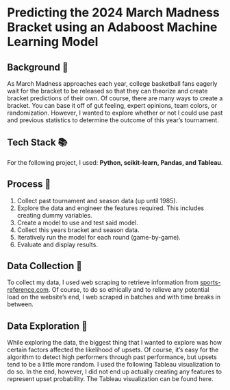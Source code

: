 # Predicting the 2024 March Madness Bracket using an Adaboost Machine Learning Model

## Background 🚀
As March Madness approaches each year, college basketball fans eagerly wait for the bracket to be released so that they can theorize and create bracket predictions of their own. Of course, there are many ways to create a bracket. You can base it off of gut feeling, expert opinions, team colors, or randomization. However, I wanted to explore whether or not I could use past and previous statistics to determine the outcome of this year’s tournament.

## Tech Stack 📚
For the following project, I used: **Python, scikit-learn, Pandas, and Tableau**.

## Process 🔀
1. Collect past tournament and season data (up until 1985).
2. Explore the data and engineer the features required. This includes creating dummy variables.
3. Create a model to use and test said model.
4. Collect this years bracket and season data.
5. Iteratively run the model for each round (game-by-game).
6. Evaluate and display results.

## Data Collection 💾
To collect my data, I used web scraping to retrieve information from [sports-reference.com](https://www.sports-reference.com/cbb/). Of course, to do so ethically and to relieve any potential load on the website’s end, I web scraped in batches and with time breaks in between.

## Data Exploration 🔎
While exploring the data, the biggest thing that I wanted to explore was how certain factors affected the likelihood of upsets. Of course, it’s easy for the algorithm to detect high performers through past performance, but upsets tend to be a little more random. I used the following Tableau visualization to do so. In the end, however, I did not end up actually creating any features to represent upset probability. The Tableau visualization can be found here.

